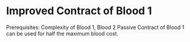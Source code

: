 # Improved Contract of Blood 1

Prerequisites: Complexity of Blood 1, Blood 2
Passive
Contract of Blood 1 can be used for half the maximum blood cost.
